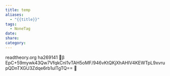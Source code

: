 ```yaml
---
title: temp
aliases:
  - "{{title}}"
tags:
  - NoneTag
date: 
share: 
category:
---
```


readtheory.org
 ha269141
🔐β EpC+59mywk43Qw7VfqkCnl1vTAH5oMF/946vKtQKjXhAHIV4KEWTpL9xvrupQDnTXGU3Zdqe6rb1ulTgTQ== 🔐